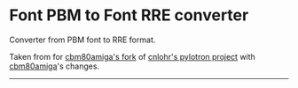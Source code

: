 # Font PBM to Font RRE converter

Converter from PBM font to RRE format.

Taken from for [cbm80amiga's fork](https://github.com/cbm80amiga/pylotron) of
[cnlohr's pylotron project](https://github.com/cnlohr/pylotron) with
[cbm80amiga](https://github.com/cbm80amiga)'s changes.

----
[//]: # ( vim: set ts=4 sw=4 et cindent tw=80 ai si syn=markdown ft=markdown: )
